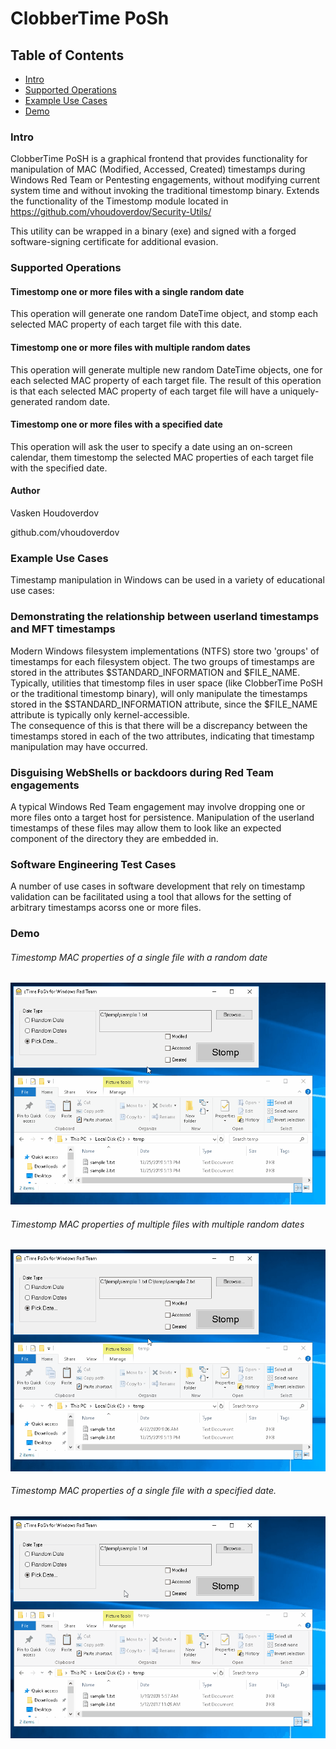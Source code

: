 # ClobberTime PoSh

## Table of Contents
* [Intro](#intro)
* [Supported Operations](#operations)
* [Example Use Cases](#use-cases)
* [Demo](#demo)

### <a name="intro"></a>Intro
ClobberTime PoSH is a graphical frontend that provides functionality for manipulation of MAC (Modified, Accessed, Created) timestamps during Windows Red Team or Pentesting engagements, without modifying current system time and without invoking the traditional timestomp binary.  Extends the functionality of the Timestomp module located in https://github.com/vhoudoverdov/Security-Utils/

This utility can be wrapped in a binary (exe) and signed with a forged software-signing certificate for additional evasion.

### <a name="operations"></a>Supported Operations
#### Timestomp one or more files with a single random date
This operation will generate one random DateTime object, and stomp each selected MAC property of each target file with this date.

#### Timestomp one or more files with multiple random dates
This operation will generate multiple new random DateTime objects, one for each selected MAC property of each target file.  The result of this operation is that each selected MAC property of each target file will have a uniquely-generated random date.

#### Timestomp one or more files with a specified date
This operation will ask the user to specify a date using an on-screen calendar, them timestomp the selected MAC properties of each target file with the specified date.

#### Author
Vasken Houdoverdov

github.com/vhoudoverdov

### <a name="use-cases"></a>Example Use Cases
Timestamp manipulation in Windows can be used in a variety of educational use cases:
### Demonstrating the relationship between userland timestamps and MFT timestamps
Modern Windows filesystem implementations (NTFS) store two 'groups' of timestamps for each filesystem object.  The two groups of timestamps are stored in the attributes $STANDARD_INFORMATION and $FILE_NAME.  Typically, utilities that timestomp files in user space (like ClobberTime PoSH or the traditional timestomp binary), will only manipulate the timestamps stored in the $STANDARD_INFORMATION attribute, since the $FILE_NAME attribute is typically only kernel-accessible.  
The consequence of this is that there will be a discrepancy between the timestamps stored in each of the two attributes, indicating that timestamp manipulation may have occurred.

### Disguising WebShells or backdoors during Red Team engagements
A typical Windows Red Team engagement may involve dropping one or more files onto a target host for persistence.  Manipulation of the userland timestamps of these files may allow them to look like an expected component of the directory they are embedded in.

### Software Engineering Test Cases
A number of use cases in software development that rely on timestamp validation can be facilitated using a tool that allows for the setting of arbitrary timestamps acorss one or more files.

### <a name="demo"></a>Demo
###### Timestomp MAC properties of a single file with a random date

![](demo/demo-single-file-single-date.gif)

###### Timestomp MAC properties of multiple files with multiple random dates

![](demo/demo-multiple-files-multiple-dates.gif)

###### Timestomp MAC properties of a single file with a specified date. 

![](demo/demo-single-file-specific-date.gif)
